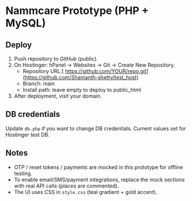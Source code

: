 # Nammcare Prototype (PHP + MySQL)

## Deploy
1. Push repository to GitHub (public).
2. On Hostinger: hPanel → Websites → Git → Create New Repository.
   - Repository URL:[ https://github.com/YOUR/repo.git](https://github.com/Shamanth-shetty/test_host)
   - Branch: main
   - Install path: leave empty to deploy to public_html
3. After deployment, visit your domain.

## DB credentials
Update `db.php` if you want to change DB credentials. Current values set for Hostinger test DB.

## Notes
- OTP / reset tokens / payments are mocked in this prototype for offline testing.
- To enable email/SMS/payment integrations, replace the mock sections with real API calls (places are commented).
- The UI uses CSS in `style.css` (teal gradient + gold accent).
